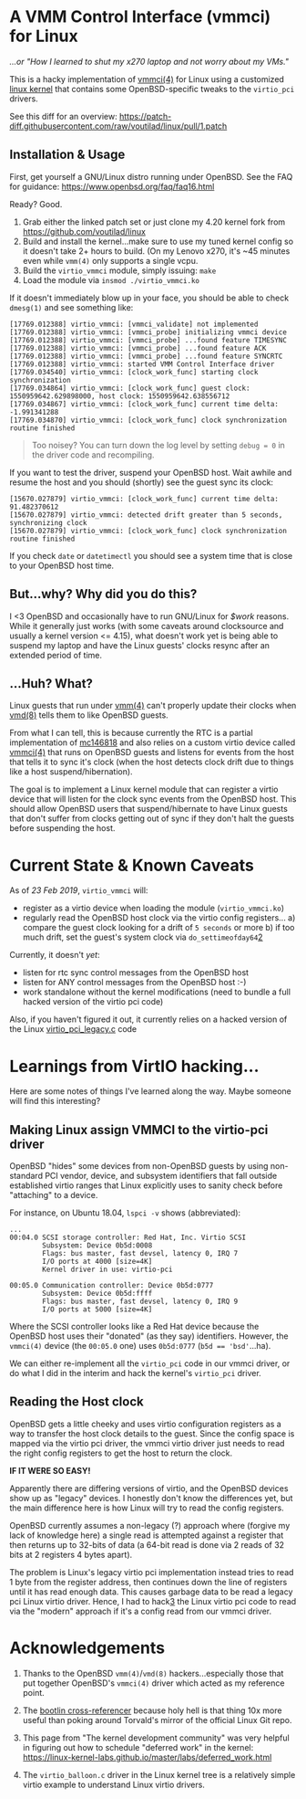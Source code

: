 # A VMM Control Interface (vmmci) for Linux
_...or "How I learned to shut my x270 laptop and not worry about my VMs."_

This is a hacky implementation of [vmmci(4)](https://man.openbsd.org/vmmci) for
Linux using a customized [linux kernel](https://github.com/voutilad/linux)
that contains some OpenBSD-specific tweaks to the `virtio_pci` drivers.

See this diff for an overview:
https://patch-diff.githubusercontent.com/raw/voutilad/linux/pull/1.patch

## Installation & Usage
First, get yourself a GNU/Linux distro running under OpenBSD. See the FAQ for
guidance: https://www.openbsd.org/faq/faq16.html

Ready? Good.

1. Grab either the linked patch set or just clone my 4.20 kernel fork from
   https://github.com/voutilad/linux
2. Build and install the kernel...make sure to use my tuned kernel config so it
   doesn't take 2+ hours to build. (On my Lenovo x270, it's ~45 minutes even
   while `vmm(4)` only supports a single vcpu.
3. Build the `virtio_vmmci` module, simply issuing: `make`
4. Load the module via `insmod ./virtio_vmmci.ko`

If it doesn't immediately blow up in your face, you should be able to check
`dmesg(1)` and see something like:

```
[17769.012388] virtio_vmmci: [vmmci_validate] not implemented
[17769.012388] virtio_vmmci: [vmmci_probe] initializing vmmci device
[17769.012388] virtio_vmmci: [vmmci_probe] ...found feature TIMESYNC
[17769.012388] virtio_vmmci: [vmmci_probe] ...found feature ACK
[17769.012388] virtio_vmmci: [vmmci_probe] ...found feature SYNCRTC
[17769.012388] virtio_vmmci: started VMM Control Interface driver
[17769.034540] virtio_vmmci: [clock_work_func] starting clock synchronization
[17769.034864] virtio_vmmci: [clock_work_func] guest clock: 1550959642.629898000, host clock: 1550959642.638556712
[17769.034867] virtio_vmmci: [clock_work_func] current time delta: -1.991341288
[17769.034870] virtio_vmmci: [clock_work_func] clock synchronization routine finished
```

> Too noisey? You can turn down the log level by setting `debug = 0` in the
> driver code and recompiling.

If you want to test the driver, suspend your OpenBSD host. Wait awhile and
resume the host and you should (shortly) see the guest sync its clock:

```
[15670.027879] virtio_vmmci: [clock_work_func] current time delta: 91.482370612
[15670.027879] virtio_vmmci: detected drift greater than 5 seconds, synchronizing clock
[15670.027879] virtio_vmmci: [clock_work_func] clock synchronization routine finished
```

If you check `date` or `datetimectl` you should see a system time that is close
to your OpenBSD host time.

## But...why? Why did you do this?
I <3 OpenBSD and occasionally have to run GNU/Linux for _$work_ reasons. While
it generally just works (with some caveats around clocksource and usually a
kernel version <= 4.15), what doesn't work yet is being able to suspend my
laptop and have the Linux guests' clocks resync after an extended period of
time.

## ...Huh? What?
Linux guests that run under [vmm(4)](http://man.openbsd.org/vmm) can't properly
update their clocks when [vmd(8)](http://man.openbsd.org/vmd) tells them to like
OpenBSD guests.

From what I can tell, this is because currently the RTC is a partial
implementation of [mc146818][1] and also relies on a custom virtio device called
[vmmci(4)](http://man.openbsd.org/vmmci) that runs on OpenBSD guests and listens
for events from the host that tells it to sync it's clock (when the host detects
clock drift due to things like a host suspend/hibernation).

The goal is to implement a Linux kernel module that can register a virtio device
that will listen for the clock sync events from the OpenBSD host. This should
allow OpenBSD users that suspend/hibernate to have Linux guests that don't
suffer from clocks getting out of sync if they don't halt the guests before
suspending the host.

# Current State & Known Caveats
As of _23 Feb 2019_, `virtio_vmmci` will:

- register as a virtio device when loading the module (`virtio_vmmci.ko`)
- regularly read the OpenBSD host clock via the virtio config registers...
  a) compare the guest clock looking for a drift of `5 seconds` or more
  b) if too much drift, set the guest's system clock via `do_settimeofday64`[2]

Currently, it doesn't _yet_:

- listen for rtc sync control messages from the OpenBSD host
- listen for ANY control messages from the OpenBSD host :-)
- work standalone without the kernel modifications (need to bundle a full
  hacked version of the virtio pci code)

Also, if you haven't figured it out, it currently relies on a hacked version of
the Linux [virtio_pci_legacy.c][3] code

# Learnings from VirtIO hacking...
Here are some notes of things I've learned along the way. Maybe someone will
find this interesting?

## Making Linux assign VMMCI to the virtio-pci driver
OpenBSD "hides" some devices from non-OpenBSD guests by using non-standard PCI
vendor, device, and subsystem identifiers that fall outside established virtio
ranges that Linux explicitly uses to sanity check before "attaching" to a
device.

For instance, on Ubuntu 18.04, `lspci -v` shows (abbreviated):

```
...
00:04.0 SCSI storage controller: Red Hat, Inc. Virtio SCSI
        Subsystem: Device 0b5d:0008
        Flags: bus master, fast devsel, latency 0, IRQ 7
        I/O ports at 4000 [size=4K]
        Kernel driver in use: virtio-pci

00:05.0 Communication controller: Device 0b5d:0777
        Subsystem: Device 0b5d:ffff
        Flags: bus master, fast devsel, latency 0, IRQ 9
        I/O ports at 5000 [size=4K]
```
Where the SCSI controller looks like a Red Hat device because the OpenBSD host
uses their "donated" (as they say) identifiers. However, the `vmmci(4)` device
(the `00:05.0` one) uses `0b5d:0777` (`b5d == 'bsd'`...ha).

We can either re-implement all the `virtio_pci` code in our vmmci driver, or do
what I did in the interim and hack the kernel's `virtio_pci` driver.

## Reading the Host clock
OpenBSD gets a little cheeky and uses virtio configuration registers as a way
to transfer the host clock details to the guest. Since the config space is
mapped via the virtio pci driver, the vmmci virtio driver just needs to read
the right config registers to get the host to return the clock.

__IF IT WERE SO EASY!__

Apparently there are differing versions of virtio, and the OpenBSD devices show
up as "legacy" devices. I honestly don't know the differences yet, but the main
difference here is how Linux will try to read the config registers.

OpenBSD currently assumes a non-legacy (?) approach where (forgive my lack of
knowledge here) a single read is attempted against a register that then returns
up to 32-bits of data (a 64-bit read is done via 2 reads of 32 bits at 2
registers 4 bytes apart).

The problem is Linux's legacy virtio pci implementation instead tries to read
1 byte from the register address, then continues down the line of registers
until it has read enough data. This causes garbage data to be read a legacy pci
Linux virtio driver. Hence, I had to hack[3] the Linux virtio pci code to read
via the "modern" approach if it's a config read from our vmmci driver.

# Acknowledgements
1. Thanks to the OpenBSD `vmm(4)`/`vmd(8)` hackers...especially those that put
   together OpenBSD's `vmmci(4)` driver which acted as my reference point.

2. The [bootlin cross-referencer](https://elixir.bootlin.com/linux/latest/source)
   because holy hell is that thing 10x more useful than poking around Torvald's
   mirror of the official Linux Git repo.

3. This page from "The kernel development community" was very helpful in
   figuring out how to schedule "deferred work" in the kernel:
     https://linux-kernel-labs.github.io/master/labs/deferred_work.html

4. The `virtio_balloon.c` driver in the Linux kernel tree is a relatively
   simple virtio example to understand Linux virtio drivers.

[1]: https://github.com/openbsd/src/blob/master/usr.sbin/vmd/mc146818.
[2]: https://elixir.bootlin.com/linux/v4.20.12/source/kernel/time/timekeeping.c#L1222
[3]: https://github.com/voutilad/linux/blob/v4.20-obsd/drivers/virtio/virtio_pci_legacy.c#L49-L91
